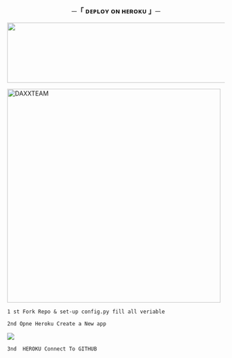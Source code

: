 <h3 align="center">
    ─「 ᴅᴇᴩʟᴏʏ ᴏɴ ʜᴇʀᴏᴋᴜ 」─
</h3>

<p align="center"><a href="https://dashboard.heroku.com/new?template=https://github.com/srikanta309/Yumikoo"> <img src="https://img.shields.io/badge/Deploy%20On%20Heroku-green?style=for-the-badge&logo=heroku" width="520" height="138.45"/></a></p>

  
<p><img width="494" align="center" src="https://github-readme-stats.vercel.app/api/top-langs?username=DAXXTEAM&show_icons=true&locale=en&layout=compact" alt="DAXXTEAM" /></p>


````
1 st Fork Repo & set-up config.py fill all veriable
````
````
2nd Opne Heroku Create a New app
````
<img src="https://telegra.ph/file/d23b16077f691281bebf6.jpg"></a></p>
```
3nd  HEROKU Connect To GITHUB
```
